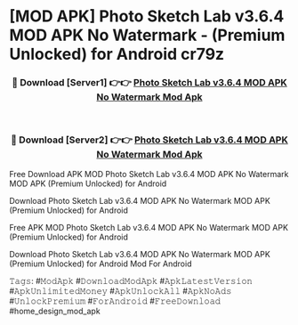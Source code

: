 # [MOD APK] Photo Sketch Lab v3.6.4 MOD APK No Watermark - (Premium Unlocked) for Android cr79z



<div align="center">
<h3>🔴 Download [Server1] 👉👉 <a href="https://momento.my/?title=Photo_Sketch_Lab_v3.6.4_MOD_APK_No_Watermark">Photo Sketch Lab v3.6.4 MOD APK No Watermark Mod Apk</a></h3><br>

<h3>🔴 Download [Server2] 👉👉 <a href="https://momento.my/?title=Photo_Sketch_Lab_v3.6.4_MOD_APK_No_Watermark">Photo Sketch Lab v3.6.4 MOD APK No Watermark Mod Apk</a></h3>
</div>



Free Download APK MOD Photo Sketch Lab v3.6.4 MOD APK No Watermark MOD APK (Premium Unlocked) for Android

Download Photo Sketch Lab v3.6.4 MOD APK No Watermark MOD APK (Premium Unlocked) for Android

Free APK MOD Photo Sketch Lab v3.6.4 MOD APK No Watermark MOD APK (Premium Unlocked) for Android

Download Photo Sketch Lab v3.6.4 MOD APK No Watermark MOD APK (Premium Unlocked) for Android Mod For Android

𝚃𝚊𝚐𝚜: #𝙼𝚘𝚍𝙰𝚙𝚔 #𝙳𝚘𝚠𝚗𝚕𝚘𝚊𝚍𝙼𝚘𝚍𝙰𝚙𝚔 #𝙰𝚙𝚔𝙻𝚊𝚝𝚎𝚜𝚝𝚅𝚎𝚛𝚜𝚒𝚘𝚗 #𝙰𝚙𝚔𝚄𝚗𝚕𝚒𝚖𝚒𝚝𝚎𝚍𝙼𝚘𝚗𝚎𝚢 #𝙰𝚙𝚔𝚄𝚗𝚕𝚘𝚌𝚔𝙰𝚕𝚕 #𝙰𝚙𝚔𝙽𝚘𝙰𝚍𝚜 #𝚄𝚗𝚕𝚘𝚌𝚔𝙿𝚛𝚎𝚖𝚒𝚞𝚖 #𝙵𝚘𝚛𝙰𝚗𝚍𝚛𝚘𝚒𝚍 #𝙵𝚛𝚎𝚎𝙳𝚘𝚠𝚗𝚕𝚘𝚊𝚍 #home_design_mod_apk
